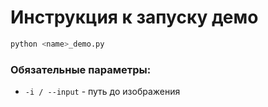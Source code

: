 # Инструкция к запуску демо
```bash
python <name>_demo.py
```
### Обязательные параметры:
* `-i / --input` - путь до изображения